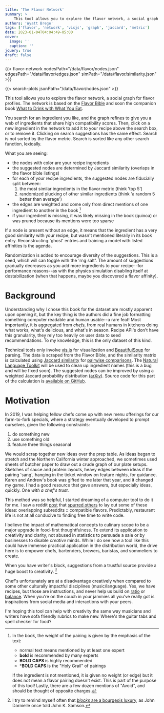 ```yaml
---
title: 'The Flavor Network'
summary: >
    This tool allows you to explore the flavor network, a social graph for flavor profiles.  The network is based on the [Flavor Bible](https://karenandandrew.com/books/the-flavor-bible/) and soon the companion book [What to Drink with What You Eat](https://karenandandrew.com/books/what-to-drink-with-what-you-eat/).
authors: 'Wyatt Brege'
tags: ['flavor', 'network', 'visjs', 'graph', 'jaccard', 'metric']
date: 2023-01-04T04:04:49-05:00
cover:
  image: '' 
  caption: '' 
jquery: true
draft: false
---
```


{{< flavor-network 
  nodesPath="/data/flavor/nodes.json" 
  edgesPath="/data/flavor/edges.json"
  simPath="/data/flavor/similarity.json" >}}

{{< search-plots jsonPath="/data/flavor/nodes.json" >}}

This tool allows you to explore the flavor network, a social graph for flavor profiles.  The network is based on the [Flavor Bible](https://karenandandrew.com/books/the-flavor-bible/) and soon the companion book [What to Drink with What You Eat](https://karenandandrew.com/books/what-to-drink-with-what-you-eat/).

You search for an ingredient you like, and the graph refines to give you a web of ingredients that share high compatibility scores. 
Then, click on a new ingredient in the network to add it to your recipe above the search box, or to remove it.  Clicking on search suggestions has the same effect.
Search is not sorted by the flavor metric.  Search is sorted like any other search function, lexically.

What you are seeing:

* the nodes with color are your recipe ingredients
* the suggested nodes are determined by Jaccard similarity (overlaps in the flavor bible listings)
* for each of your recipe ingredients, the suggested nodes are fiducially
  split between:
  1. the most similar ingredients in the flavor metric (think 'top 5')
  2. randomized plucking of other similar ingredients (think 'a random 5 better than average')
* the edges are weighted and come only from direct mentions of one ingredient to another in the book [^1]
* if your ingredient is missing, it was likely missing in the book (quinoa) or was pruned because its mentions were too sparse

If a node is present without an edge, it means that the ingredient has a very good similarity with your recipe, but wasn't mentioned literally in its book entry.  Reconstructing 'ghost' entries and training a model with listed affinities is the agenda.

Randomization is added to encourage diversity of the suggestions.
This is a seed, which will can toggle with the 'rng salt'. 
The amount of suggestions gradually decreases as you add more ingredients to your recipe--for performance reasons--as with the physics simulation disabling itself at destabilization (when that happens, maybe you discovered a flavor affinity).

# Background

Understanding why I chose this book for the dataset are mostly apparent upon opening it, but the key thing is the authors did a fine job formatting something computer readable and human usable--a rare feat!  Most importantly, it is aggregated from *chefs*, from real humans in kitchens doing what works, what's delicious, and what's in season.  Recipe API's don't have this granularity, they rely too heavily on user data to seed recommendations.  To my knowledge, this is the only dataset of this kind.

Technical tools only involve [vis.js](https://visjs.org/) for visualization and [BeautifulSoup](https://www.crummy.com/software/BeautifulSoup/bs4/doc/) for parsing.  The data is scraped from the Flavor Bible, and the similarity matrix is calculated using [Jaccard similarity](https://en.wikipedia.org/wiki/Jaccard_index) for [pairwise comparisons](https://en.wikipedia.org/wiki/Pairwise_comparison). The [Natural Language Toolkit](https://www.nltk.org/) will be used to clean up ingredient names (this is a bug and will be fixed soon).  The suggested nodes can be improved by using a weighted Jaccard probability distribution ([arXiv](https://arxiv.org/abs/1809.04052)).  Source code for this part of the calculation is [available on GitHub](https://github.com/brege/flavor-project).

# Motivation

In 2019, I was helping fellow chefs come up with new menu offerings for our farm-to-fork specials, where a strategy eventually developed to prompt ourselves, given the following constraints:
1. do something new
2. use something old
3. feature three things seasonal

We would scrap together new ideas over the prep table.  As ideas began to stretch and the Northern California winter approached, we sometimes used sheets of butcher paper to draw out a crude graph of our plate setups.  Sketches of sauce and protein layouts, heavy edges between ideas if the pairing 'sang', hanging in the ticket window on feature nights, for guidance. Karen and Andrew's book was gifted to me later that year, and it changed my game.  I had a good resource that gave answers, but especially ideas, quickly.  One *with a chef's trust*.

This method was so helpful, I started dreaming of a computer tool to do it for me. I saw a reddit [post](https://www.reddit.com/r/datasets/comments/3bxlg7/i_have_every_publicly_available_reddit_comment/) that [spurred others](https://www.reddit.com/r/dataisbeautiful/comments/ae88pk/interactive_visualization_of_related_subreddits/) to lay out some of these ideas: overlapping subreddits :: compatible flavors.  Predictably, restaurant life is not at all conducive to finding free time to write code.

I believe the impact of mathematical concepts to culinary scope to be a major upgrade in food-first thoughtfulness.
To extend its application to creativity and clarity, not abused in statistics to persuade a sale or by businesses to disable *creative* minds.
While I do see how a tool like this could have immense practical application in the distribution world, the drive here is to empower chefs, bartenders, brewers, baristas, and sommeliers to create.

When you have writer's block, suggestions from a trustful source provide a huge boost to creativity. [^2]

Chef's unfortunately are at a disadvantage creatively when compared to some other culturally impactful disciplines (music/language).  Yes, we have recipes, but those are instructions, and never help us build on [ratio](https://ruhlman.com/ruhlmans-books/) or [balance](https://www.saltfatacidheat.com/).  When you're on the couch in your jammies all you've really got is inspirations from social media and interactions with your peers.  

I'm hoping this tool can help with creativity the same way musicians and writers have sofa friendly rubrics to make new.  Where's the guitar tabs and spell checker for food?

[^1]: In the book, the weight of the pairing is given by the emphasis of the text:
    * normal text means mentioned by at least one expert
    * **bold** is recommended by many experts
    * **BOLD CAPS** is highly recommended 
    * \***BOLD CAPS** is the "Holy Grail" of pairings

    If the ingredient is not mentioned, it is given no weight (or edge) but it does not mean a flavor pairing doesn't exist.  This is part of the purpose of this tool!  Lastly, there are a few dozen mentions of "Avoid", and should be thought of opposite charges.
[^2]: I try to remind myself often that [*blocks* are a bourgeois luxury](https://www.youtube.com/watch?v=imLid4WBwOg), as John Darnielle once told John K. Samson.
